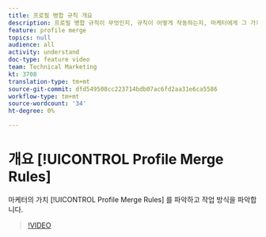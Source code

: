 ```yaml
---
title: 프로필 병합 규칙 개요
description: 프로필 병합 규칙이 무엇인지, 규칙이 어떻게 작동하는지, 마케터에게 그 가치를 파악합니다.
feature: profile merge
topics: null
audience: all
activity: understand
doc-type: feature video
team: Technical Marketing
kt: 3708
translation-type: tm+mt
source-git-commit: dfd549508cc223714bdb07ac6fd2aa31e6ca5586
workflow-type: tm+mt
source-wordcount: '34'
ht-degree: 0%

---
```



# 개요 [!UICONTROL Profile Merge Rules]

마케터의 가치 [!UICONTROL Profile Merge Rules] 를 파악하고 작업 방식을 파악합니다.

>[!VIDEO](https://video.tv.adobe.com/v/28974/?quality=12)
